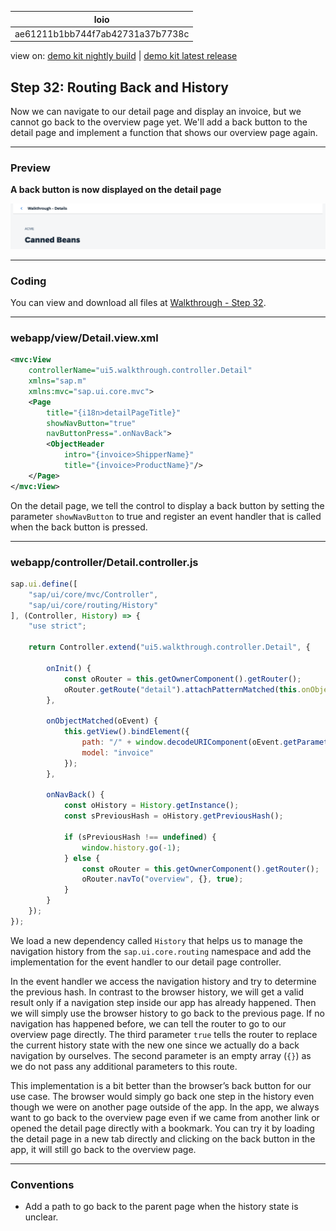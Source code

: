<!-- loioae61211b1bb744f7ab42731a37b7738c -->

| loio |
| -----|
| ae61211b1bb744f7ab42731a37b7738c |

<div id="loio">

view on: [demo kit nightly build](https://sdk.openui5.org/nightly/#/topic/ae61211b1bb744f7ab42731a37b7738c) | [demo kit latest release](https://sdk.openui5.org/topic/ae61211b1bb744f7ab42731a37b7738c)</div>

## Step 32: Routing Back and History

Now we can navigate to our detail page and display an invoice, but we cannot go back to the overview page yet. We'll add a back button to the detail page and implement a function that shows our overview page again.

***

### Preview

  
  
**A back button is now displayed on the detail page**

![](images/loio33a8341077bb458685274c64d2317f6b_LowRes.png "A back button is now displayed on the detail page")

***

<a name="loioae61211b1bb744f7ab42731a37b7738c__section_l5n_zvm_tyb"/>

### Coding

You can view and download all files at [Walkthrough - Step 32](https://sdk.openui5.org/entity/sap.m.tutorial.walkthrough/sample/sap.m.tutorial.walkthrough.32).

***

<a name="loioae61211b1bb744f7ab42731a37b7738c__section_m5n_zvm_tyb"/>

### webapp/view/Detail.view.xml

```xml
<mvc:View
	controllerName="ui5.walkthrough.controller.Detail"
	xmlns="sap.m"
	xmlns:mvc="sap.ui.core.mvc">
	<Page
		title="{i18n>detailPageTitle}"
		showNavButton="true"
		navButtonPress=".onNavBack">
		<ObjectHeader
			intro="{invoice>ShipperName}"
			title="{invoice>ProductName}"/>
	</Page>
</mvc:View>
```

On the detail page, we tell the control to display a back button by setting the parameter `showNavButton` to true and register an event handler that is called when the back button is pressed.

***

### webapp/controller/Detail.controller.js

```js
sap.ui.define([
	"sap/ui/core/mvc/Controller",
	"sap/ui/core/routing/History"
], (Controller, History) => {
	"use strict";

	return Controller.extend("ui5.walkthrough.controller.Detail", {

		onInit() {
			const oRouter = this.getOwnerComponent().getRouter();
			oRouter.getRoute("detail").attachPatternMatched(this.onObjectMatched, this);
		},

		onObjectMatched(oEvent) {
			this.getView().bindElement({
				path: "/" + window.decodeURIComponent(oEvent.getParameter("arguments").invoicePath),
				model: "invoice"
			});
		},

		onNavBack() {
			const oHistory = History.getInstance();
			const sPreviousHash = oHistory.getPreviousHash();

			if (sPreviousHash !== undefined) {
				window.history.go(-1);
			} else {
				const oRouter = this.getOwnerComponent().getRouter();
				oRouter.navTo("overview", {}, true);
			}
		}
	});
});

```

We load a new dependency called `History` that helps us to manage the navigation history from the `sap.ui.core.routing` namespace and add the implementation for the event handler to our detail page controller.

In the event handler we access the navigation history and try to determine the previous hash. In contrast to the browser history, we will get a valid result only if a navigation step inside our app has already happened. Then we will simply use the browser history to go back to the previous page. If no navigation has happened before, we can tell the router to go to our overview page directly. The third parameter `true` tells the router to replace the current history state with the new one since we actually do a back navigation by ourselves. The second parameter is an empty array \(`{}`\) as we do not pass any additional parameters to this route.

This implementation is a bit better than the browser’s back button for our use case. The browser would simply go back one step in the history even though we were on another page outside of the app. In the app, we always want to go back to the overview page even if we came from another link or opened the detail page directly with a bookmark. You can try it by loading the detail page in a new tab directly and clicking on the back button in the app, it will still go back to the overview page.

***

### Conventions

-   Add a path to go back to the parent page when the history state is unclear.


